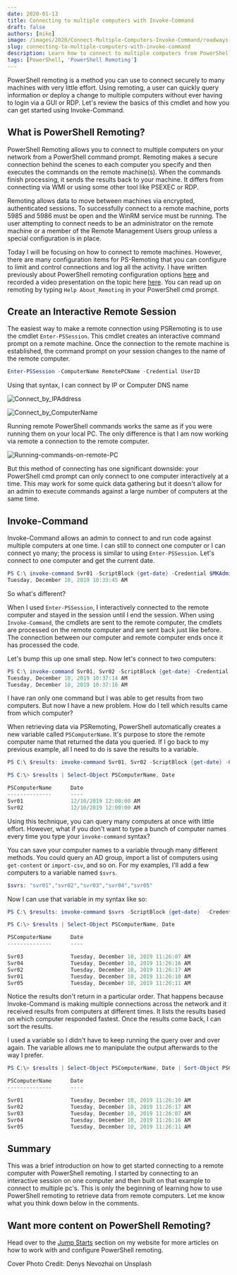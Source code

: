 ```yaml
---
date: 2020-01-13
title: Connecting to multiple computers with Invoke-Command
draft: false
authors: [mike]
image: /images/2020/Connect-Multiple-Computers-Invoke-Command/roadways-compressed.webp
slug: connecting-to-multiple-computers-with-invoke-command
description: Learn how to connect to multiple computers from PowerShell with my guide on PowerShell Remoting and Invoke-Command.
tags: [PowerShell, 'PowerShell Remoting']
---
```


PowerShell remoting is a method you can use to connect securely to many machines with very little effort. Using remoting, a user can quickly query information or deploy a change to multiple computers without ever having to login via a GUI or RDP. Let's review the basics of this cmdlet and how you can get started using Invoke-Command.

## What is PowerShell Remoting?

PowerShell Remoting allows you to connect to multiple computers on your network from a PowerShell command prompt. Remoting makes a secure connection behind the scenes to each computer you specify and then executes the commands on the remote machine(s). When the commands finish processing, it sends the results back to your machine. It differs from connecting via WMI or using some other tool like PSEXEC or RDP.

Remoting allows data to move between machines via encrypted, authenticated sessions. To successfully connect to a remote machine, ports 5985 and 5986 must be open and the WinRM service must be running. The user attempting to connect needs to be an administrator on the remote machine or a member of the Remote Management Users group unless a special configuration is in place.

Today I will be focusing on how to connect to remote machines. However, there are many configuration items for PS-Remoting that you can configure to limit and control connections and log all the activity. I have written previously about PowerShell remoting configuration options [here](https://commandline.ninja/posts/securing-powershell/) and recorded a video presentation on the topic here [here](https://commandline.ninja/posts/psremoting-video/). You can read up on remoting by typing `Help About_Remoting` in your PowerShell cmd prompt.

## Create an Interactive Remote Session

The easiest way to make a remote connection using PSRemoting is to use the cmdlet `Enter-PSSession`. This cmdlet creates an interactive command prompt on a remote machine. Once the connection to the remote machine is established, the command prompt on your session changes to the name of the remote computer.

```PowerShell
Enter-PSSession -ComputerName RemotePCName -Credential UserID
```

Using that syntax, I can connect by IP or Computer DNS name

![Connect_by_IPAddress](/images/2020/Connect-Multiple-Computers-Invoke-Command/Connect_by_IPAddress.png)

![Connect_by_ComputerName](/images/2020/Connect-Multiple-Computers-Invoke-Command/Connect_by_ComputerName.png)

Running remote PowerShell commands works the same as if you were running them on your local PC. The only difference is that I am now working via remote a connection to the remote computer.

![Running-commands-on-remote-PC](/images/2020/Connect-Multiple-Computers-Invoke-Command/Running-commands-on-remote-PC.png)

But this method of connecting has one significant downside: your PowerShell cmd prompt can only connect to one computer interactively at a time. This may work for some quick data gathering but it doesn't allow for an admin to execute commands against a large number of computers at the same time.

## Invoke-Command

Invoke-Command allows an admin to connect to and run code against multiple computers at one time. I can still to connect one computer or I can connect yo many; the process is similar to using `Enter-PSSession`. Let's connect to one computer and get the current date.

```PowerShell
PS C:\ invoke-command Svr01 -ScriptBlock {get-date} -Credential $MKAdmin
Tuesday, December 10, 2019 10:33:45 AM
```

So what's different?

When I used `Enter-PSSession`, I interactively connected to the remote computer and stayed in the session until I end the session. When using `Invoke-Command`, the cmdlets are sent to the remote computer, the cmdlets are processed on the remote computer and are sent back just like before. The connection between our computer and remote computer ends once it has processed the code.

Let's bump this up one small step. Now let's connect to two computers:

```PowerShell
PS C:\ invoke-command Svr01, Svr02 -ScriptBlock {get-date} -Credential $MKAdmin
Tuesday, December 10, 2019 10:37:14 AM
Tuesday, December 10, 2019 10:37:16 AM
```

I have ran only one command but I was able to get results from two computers. But now I have a new problem. How do I tell which results came from which computer?

When retrieving data via PSRemoting, PowerShell automatically creates a new variable called `PSComputerName`. It's purpose to store the remote computer name that returned the data you queried. If I go back to my previous example, all I need to do is save the results to a variable.

```PowerShell
PS C:\ $results: invoke-command Svr01, Svr02 -ScriptBlock {get-date} -Credential $MKAdmin

PS C:\> $results | Select-Object PSComputerName, Date

PSComputerName      Date
--------------      ----
Svr01               12/10/2019 12:00:00 AM
Svr02               12/10/2019 12:00:00 AM

```

Using this technique, you can query many computers at once with little effort. However, what if you don't want to type a bunch of computer names every time you type your `invoke-command` syntax?

You can save your computer names to a variable through many different methods.
You could query an AD group, import a list of computers using `get-content` or `import-csv`, and so on. For my examples, I'll add a few computers to a variable named `$svrs`.

```PowerShell
$svrs: "svr01","svr02","svr03","svr04","svr05"
```

Now I can use that variable in my syntax like so:

```PowerShell
PS C:\ $results: invoke-command $svrs -ScriptBlock {get-date}  -Credential $MKAdmin

PS C:\> $results | Select-Object PSComputerName, Date

PSComputerName      Date
--------------      ----

Svr03               Tuesday, December 10, 2019 11:26:07 AM
Svr04               Tuesday, December 10, 2019 11:26:16 AM
Svr02               Tuesday, December 10, 2019 11:26:17 AM
Svr01               Tuesday, December 10, 2019 11:26:10 AM
Svr05               Tuesday, December 10, 2019 11:26:11 AM
```

Notice the results don't return in a particular order. That happens because Invoke-Command is making multiple connections across the network and it received results from computers at different times. It lists the results based on which computer responded fastest. Once the results come back, I can sort the results.

I used a variable so I didn't have to keep running the query over and over again. The variable allows me to manipulate the output afterwards to the way I prefer.

```PowerShell
PS C:\> $results | Select-Object PSComputerName, Date | Sort-Object PSComputerName

PSComputerName      Date
--------------      ----

Svr01               Tuesday, December 10, 2019 11:26:10 AM
Svr02               Tuesday, December 10, 2019 11:26:17 AM
Svr03               Tuesday, December 10, 2019 11:26:07 AM
Svr04               Tuesday, December 10, 2019 11:26:16 AM
Svr05               Tuesday, December 10, 2019 11:26:11 AM
```

## Summary

This was a brief introduction on how to get started connecting to a remote computer with PowerShell remoting. I started by connecting to an interactive session on one computer and then built on that example to connect to multiple pc's. This is only the beginning of learning how to use PowerShell remoting to retrieve data from remote computers. Let me know what you think down below in the comments.

## Want more content on PowerShell Remoting?

Head over to the [Jump Starts](https://commandline.ninja/tags/jumpstarts/) section on my website for more articles on how to work with and configure PowerShell remoting.

Cover Photo Credit: Denys Nevozhai on Unsplash